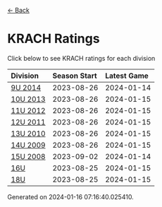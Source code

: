 [<- Back](../readme.md)
# KRACH Ratings
Click below to see KRACH ratings for each division

| Division | Season Start | Latest Game |
| :-- | :-- | :-- |
| [9U 2014](9U-2014-ratings.md) | 2023-08-26 | 2024-01-14 |
| [10U 2013](10U-2013-ratings.md) | 2023-08-26 | 2024-01-15 |
| [11U 2012](11U-2012-ratings.md) | 2023-08-26 | 2024-01-15 |
| [12U 2011](12U-2011-ratings.md) | 2023-08-26 | 2024-01-15 |
| [13U 2010](13U-2010-ratings.md) | 2023-08-26 | 2024-01-15 |
| [14U 2009](14U-2009-ratings.md) | 2023-08-26 | 2024-01-15 |
| [15U 2008](15U-2008-ratings.md) | 2023-09-02 | 2024-01-14 |
| [16U](16U-ratings.md) | 2023-08-25 | 2024-01-15 |
| [18U](18U-ratings.md) | 2023-08-25 | 2024-01-15 |

Generated on 2024-01-16 07:16:40.025410.
